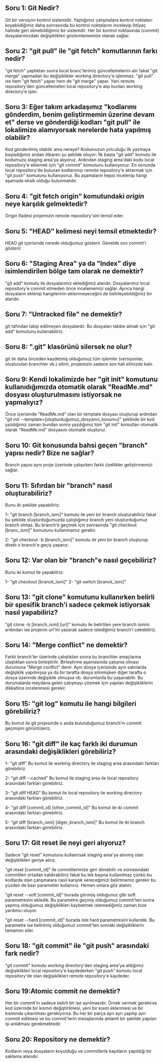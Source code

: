 ## Soru 1: Git Nedir?

Git bir versiyon kontrol sistemidir. Yaptığımız çalışmalara kontrol noktaları koyabildiğimiz daha sonrasında bu kontrol noktalarını inceleyip ihtiyaç halinde geri dönebildiğimiz bir sistemdir. Her bir kontrol noktasında (commit) dosyalarımızdaki değişiklikleri gözlemlememize olanak sağlar.

## Soru 2: "git pull" ile "git fetch" komutlarının farkı nedir?

"git fetch" yaptıktan sonra local branc'lerimiz güncellemelerini alır fakat "git merge" yapmadan bu değişiklikler working directory'e işlenmez. "git pull" ise hem "git fetch" yapar hem de "git merge" yapar. Yani remote repository'den güncellemeleri local repository'e alıp bunları working directory'e işler.

## Soru 3: Eğer takım arkadaşımız "kodlarımı gönderdim, benim geliştirmemin üzerine devam et" derse ve gönderdiği kodları "git pull" ile lokalimize alamıyorsak nerelerde hata yapılmış olabilir?

Kod gönderilmiş olabilir ama nereye? Kodumuzun yolculuğu ilk yazmaya başladığımız andan itibaren şu şekilde oluyor: İlk başta "git add" komutu ile kodumuzu staging area'ya alıyoruz. Ardından staging area'daki kodu local repository'e eklemek için "git commit" komutunu kullanıyoruz. En sonunda local repository'de bulunan kodlarımızı remote repository'e aktarmak için "git push" komutunu kullanıyoruz. Bu aşamaların hepsi incelenip hangi aşamada eksik olduğu bulunmalıdır.


## Soru 4: "git fetch origin" komutundaki *origin* neye karşılık gelmektedir?

Origin ifadesi projemizin remote repository'sini temsil eder.

## Soru 5: "HEAD" kelimesi neyi temsil etmektedir?

HEAD git içerisinde nerede olduğumuz gösterir. Genelde son commit'i gösterir.

## Soru 6: "Staging Area" ya da "Index" diye isimlendirilen bölge tam olarak ne demektir?

"git add" komutu ile dosyalarımız eklediğimiz alandır. Dosyalarımız local repository'e commit etmeden önce incelememizi sağlar. Ayrıca hangi dosyaların eklenip hangilerinin eklenmeyeceğini de belirleyebildiğimiz bir alandır.

## Soru 7: "Untracked file" ne demektir?

git tafından takip edilmeyen dosyalardır. Bu dosyaları takibe almak için "git add" komutunu kullanabiliriz.

## Soru 8: ".git" klasörünü silersek ne olur?

git ile daha önceden kaydetmiş olduğumuz tüm işlemler (versiyonlar, oluşturulan branchler vb.) silinir, projemizin sadece son hali elimizde kalır.

## Soru 9: Kendi lokalimizde her "git init" komutunu kullanıdığımızda otomatik olarak "ReadMe.md" dosyası oluşturulmasını istiyorsak ne yapmalıyız?

Önce içerisinde "ReadMe.md" olan bir template dosyası oluşturup ardından "git init --template=[oluşturduğumuz_dosyanın_konumu]" şeklinde bir kod yazdığımız zaman bundan sonra yazdığımız tüm "git init" komutları otomatik olarak "ReadMe.md" dosyasını otomatik oluşturur.

## Soru 10: Git konusunda bahsi geçen "branch" yapısı nedir? Bize ne sağlar?

Branch yapısı aynı proje üzerinde çalışırken farklı özellikler geliştirmemizi sağlar.

## Soru 11: Sıfırdan bir "branch" nasıl oluşturabiliriz?

Bunu iki şekilde yapabiliriz:

1-  "git branch [branch_ismi]" komutu ile yeni bir branch oluşturabiliriz fakat bu şekilde oluşturduğumuzda çalıştığımız branch yeni oluşturduğumuz branch olmaz. Bu branch'e geçmek için sonrasında "git checkout [branc_ismi]" komutunu kullanmamız gerekir.

2- "git checkout -b [branch_ismi]" komutu ile yeni bir branch oluşturup direkt o branch'e geçiş yaparız.

## Soru 12: Var olan bir "branch"e nasıl geçebiliriz?

Bunu iki komut ile yapabiliriz:

1- "git checkout [branck_ismi]"
2- "git switch [branck_ismi]"

## Soru 13: "git clone" komutunu kullanırken belirli bir spesifik branch'i sadece çekmek istiyorsak nasıl yapabiliriz?

"git clone -b [branch_ismi] [url]" komutu ile belirtilen yere branch ismini ardından ise projenin url'ini yazarak sadece istediğimiz branch'i çekebiliriz.

## Soru 14: "Merge conflict" ne demektir?

Farklı branch'ler üzerinde çalıştıktan sonra bu branchler amaçlarına ulaştıktan sonra birleştirilir. Birleştirme aşamasında çatışma olması durumuna "Merge conflict" denir. Aynı dosya içerisinde aynı satırlarda değişiklik yapılmışsa ya da bir tarafta dosya silinmişken diğer tarafta o dosya üzerinde değişiklik olmuşsa vb. durumlarda bu yaşanabilir. Bu durumalarda meydana gelen çatışmayı çözmek için yapılan değişikliklerin dikkatlice incelenmesi gerekir.

## Soru 15: "git log" komutu ile hangi bilgileri görebiliriz?

Bu komut ile git projesinde o anda bulunduğumuz branch'in commit geçmişini görüntüleriz.


## Soru 16: "git diff" ile kaç farklı iki durumun arasındaki değişiklikleri görebiliriz?

1- "git diff" Bu komut ile working directory ile staging area arasındaki farkları görebiliriz.

2- "git diff --cached" Bu komut ile staging area ile local repository arasındaki farkları görebiliriz.

3- "git diff HEAD" Bu komut ile local repository ile working directory arasındaki farkları görebiliriz.

4- "git diff [commit_id] [other_commit_id]" Bu komut ile iki commit arasındaki farkları görebiliriz.

5- "git diff [branch_ismi] [diger_branch_ismi]" Bu komut ile iki branch arasındaki farkları görebiliriz.

## Soru 17: Git reset ile neyi geri alıyoruz?

Sadece "git reset" komutunu kullanırsak staging area'ya alınmış olan değişiklikleri geriye alırız.

"git reset [commit_id]" ile commitlerimize geri dönebilir ve sonrasındaki commitleri ortadan kaldırabiliriz fakat bu tek başına kullanılmaz çünkü bu kodlarda olan çatışmalara nasıl karşılık vereceğimizi belirtmemiz gerekir bu yüzden de bazı parametler kullanırız. Hemen onlara göz atalım:

"git reset --soft [commit_id]" burada görmüş olduğunuz gibi soft parametresini ekledik. Bu parametre geçmiş olduğumuz commit'ten sonra yapmış olduğumuz değişiklikleri kaybetmek istemediğimiz zaman bize yardımcı oluyor.

"git reset --hard [commit_id]" burada iste hard parametresini kullandık. Bu parametre ise belirtmiş olduğumuz commit'ten sonraki değişikliklerin tamamını siler.

## Soru 18: "git commit" ile "git push" arasındaki fark nedir?  

"git commit" komutu working directory'den staging area'ya aldığımız değişiklikleri local repository'e kaydederken "git push" komutu local repository'de olan değişiklikleri remote repository'e kaydeder.

## Soru 19:Atomic commit ne demektir?

Her bir commit'in sadece belirli bir işe ayrılmasıdır. Örnek vermek gerekirse kod üzerinde bir kısmın değiştirilmesi, yeni bir kısım eklenmesi ve bir kısmında çıkarılması gerekiyorsa. Bu her bir parça ayrı ayrı yapılıp ayrı commit edilmesi ve bu commit'lerin mesajlarında anlamlı bir şekilde yapılan işi anlatması gerekmektedir.

## Soru 20: Repository ne demektir?

Kodların veya dosyaların koyulduğu ve commitlerle kayıtların yapıldığı bir saklama alanıdır.
